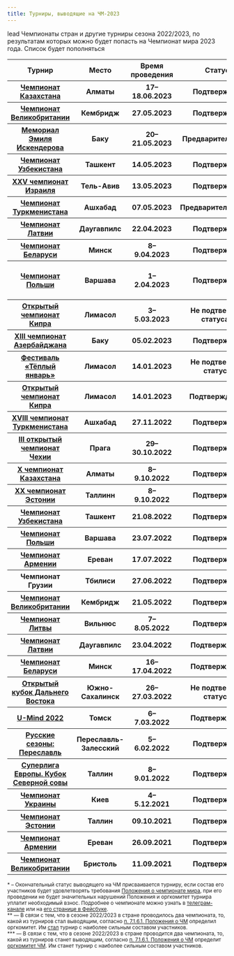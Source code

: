 ```yaml
---
title: Турниры, выводящие на ЧМ-2023
---
```


lead
Чемпионаты стран и другие турниры сезона 2022/2023, по результатам которых можно будет попасть на Чемпионат мира 2023 года. Список будет пополняться


<table class="uk-table uk-table-divider uk-table-hover">
<thead>
  <tr>
  <th>Турнир</th>
  <th>Место</th>
  <th>Время проведения</th>
  <th>Статус</th>
  <th>Подробнее</th>
  <th>Путёвка на ЧМ</th>
  </tr>
</thead>
<tbody>
  <tr>
  <th><a href="https://rating.chgk.info/tournament/9008">Чемпионат Казахстана</a></th>
  <th>Алматы</th>
  <th>17–18.06.2023</th>
  <th>Подтверждён</th>
  <th><a href="https://www.facebook.com/groups/425152901558386">Фб</a></th>
  <th>Пока неизвестно</th>
  </tr>
  <tr>
  <th><a href="https://rating.chgk.info/tournament/9038">Чемпионат Великобритании</a></th>
  <th>Кембридж</th>
  <th>27.05.2023</th>
  <th>Подтверждён</th>
  <th><a href="http://london.chgk.info/">Сайт</a></th>
  <th>Пока неизвестно</th>
  </tr>
  <tr>
  <th><a href="https://rating.chgk.info/tournament/8865">Мемориал Эмиля Искендерова</a></th>
  <th>Баку</th>
  <th>20–21.05.2023</th>
  <th>Предварительный<a href="#status">*</a></th>
  <th><a href="https://www.facebook.com/groups/2977612685873767">Фб</a></th>
  <th>Пока неизвестно</th>
  </tr>
<tr>
  <th><a href="https://rating.chgk.info/tournament/9157">Чемпионат Узбекистана</a></th>
  <th>Ташкент</th>
  <th>14.05.2023</th>
  <th>Подтверждён</th>
  <th><a href="https://t.me/ruliga_zakovat">Тг</a></th>
  <th>Пока неизвестно</th>
  </tr>
  <tr>
  <th><a href="https://rating.chgk.info/tournament/6353">XXV чемпионат Израиля</a></th>
  <th>Тель-Авив</th>
  <th>13.05.2023</th>
  <th>Подтверждён</th>
  <th><a href="http://il.chgk.info/">Сайт</a>, <a href="https://chgk-il.livejournal.com/1612192.html">ЖЖ</a>, <a href="https://www.facebook.com/groups/309438939151833/">Фб</a></th>
  <th>Пока неизвестно</th>
  </tr>
<tr>
  <th><a href="https://rating.chgk.info/tournament/9129">Чемпионат Туркменистана</a></th>
  <th>Ашхабад</th>
  <th>07.05.2023</th>
  <th>Предварительный<a href="#note2">**</a></th>
  <th><a href="https://chgk.io/">Сайт</a></th>
  <th>Пока неизвестно</th>
  </tr>
  <tr>
  <th><a href="https://rating.chgk.info/tournament/9025">Чемпионат Латвии</a></th>
  <th>Даугавпилс</th>
  <th>22.04.2023</th>
  <th>Подтверждён</th>
  <th>-</th>
  <th>Пока неизвестно</th>
  </tr>
  <tr>
  <th><a href="https://rating.chgk.info/tournament/8893">Чемпионат Беларуси</a></th>
  <th>Минск</th>
  <th>8–9.04.2023</th>
  <th>Подтверждён</th>
  <th><a href="https://t.me/chgk_minsk/1147">Тг</a></th>
  <th><a href="https://rating.chgk.info/teams/7864">Одушевлённые аэросани</a></th>
  </tr>
  <tr>
  <th><a href="https://rating.chgk.info/tournament/8661">Чемпионат Польши</a></th>
  <th>Варшава</th>
  <th>1–2.04.2023</th>
  <th>Подтверждён</th>
  <th><a href="https://www.facebook.com/events/905962520536562">Фб</a></th>
  <th><a href="https://rating.chgk.info/teams/85064">Гимназия имени прочитанного регламента</a></th>
  </tr>
  <tr>
  <th><a href="https://rating.chgk.info/tournament/8696">Открытый чемпионат Кипра</a></th>
  <th>Лимасол</th>
  <th>3–5.03.2023</th>
  <th>Не подтвердил статуса<a href="#note">*</a></th>
  <th><a href="https://chempionat-kipra-po-chgk.mozellosite.com/">Сайт</a></th>
  <th>-</th>
  </tr>
  <tr>
  <th><a href="https://rating.chgk.info/tournament/8560">XIII чемпионат Азербайджана</a></th>
  <th>Баку</th>
  <th>05.02.2023</th>
  <th>Подтверждён</th>
  <th><a href="https://www.facebook.com/groups/189316312292364/">Фб</a></th>
  <th><a href="https://rating.chgk.info/teams/67979">Поминки по финикам</a></th>
  </tr>
  <tr>
  <th><a href="https://rating.chgk.info/tournament/8663">Фестиваль «Тёплый январь»</a></th>
  <th>Лимасол</th>
  <th>14.01.2023</th>
  <th>Не подтвердил статуса</th>
  <th><a href="http://cyprusfest.com/">Сайт</a></th>
  <th>-</th>
  </tr>
  <tr>
  <th><a href="https://rating.chgk.info/tournament/8663">Открытый чемпионат Кипра</a></th>
  <th>Лимасол</th>
  <th>14.01.2023</th>
  <th>Подтверждён<a href="#note">\*</a></th>
  <th><a href="http://cyprusfest.com/">Сайт</a></th>
  <th><a href="https://rating.chgk.info/teams/87345">Волки</a></th>
  </tr>
  <tr>
  <th><a href="https://rating.chgk.info/tournament/8680">XVIII чемпионат Туркменистана</a></th>
  <th>Ашхабад</th>
  <th>27.11.2022</th>
  <th>Подтверждён</th>
  <th><a href="http://chgk.tv/">Сайт</a></th>
  <th><a href="https://rating.chgk.info/teams/1223">Ва-Банк</a></th>
  </tr>
<tr>
  <th><a href="https://rating.chgk.info/tournament/6636">III открытый чемпионат Чехии</a></th>
  <th>Прага</th>
  <th>29–30.10.2022</th>
  <th>Подтверждён</th>
  <th><a href="http://www.chgk.cz/o442022">Сайт</a></th>
  <th><a href="https://rating.chgk.info/teams/65268">В гостях у Кафки</a></th>
  </tr>
<tr>
  <th><a href="https://rating.chgk.info/tournament/8555">X чемпионат Казахстана</a></th>
  <th>Алматы</th>
  <th>8–9.10.2022</th>
  <th>Подтверждён</th>
  <th><a href="https://www.facebook.com/groups/425152901558386">Фб</a></th>
  <th><a href="https://rating.chgk.info/teams/76272">Приятные люди</a></th>
  </tr>
<tr>
  <th><a href="https://rating.chgk.info/tournament/8536">XX чемпионат Эстонии</a></th>
  <th>Таллинн</th>
  <th>8–9.10.2022</th>
  <th>Подтверждён</th>
  <th><a href="https://t.me/chgkestonia/13">Телеграм</a></th>
  <th><a href="https://rating.chgk.info/teams/4313">Black label</a></th>
  </tr>
<tr>
  <th><a href="https://rating.chgk.info/tournament/8287">Чемпионат Узбекистана</a></th>
  <th>Ташкент</th>
  <th>21.08.2022</th>
  <th>Подтверждён</th>
  <th><a href="https://t.me/zakovat/5925">Телеграм</a></th>
  <th><a href="https://rating.chgk.info/team/2909">Мистерия</a></th>
  </tr>
<tr>
  <th><a href="https://rating.chgk.info/tournament/8178">Чемпионат Польши</a></th>
  <th>Варшава</th>
  <th>23.07.2022</th>
  <th>Подтверждён</th>
  <th><a href="https://www.facebook.com/groups/792401147637501">Фб</a></th>
  <th><a href="https://rating.chgk.info/team/77174">Polish Space Marines</a></th>
  </tr>
<tr>
  <th><a href="https://rating.chgk.info/tournament/8211">Чемпионат Армении</a></th>
  <th>Ереван</th>
  <th>17.07.2022</th>
  <th>Подтверждён</th>
  <th><a href="https://www.facebook.com/groups/iGame.am/posts/5446591812070831/">Фб</a></th>
  <th><a href="https://rating.chgk.info/team/56664">Арагаст</a></th>
  </tr>
<tr>
  <th>Чемпионат Грузии</th>
  <th>Тбилиси</th>
  <th>27.06.2022</th>
  <th>Подтверждён</th>
  <th><a href="https://www.facebook.com/events/1052289652163762">Фб</a></th>
  <th><a href="https://rating.chgk.info/team/45284">Динамо</a></th>
  </tr>
<tr>
  <th><a href="https://rating.chgk.info/tournament/7805">Чемпионат Великобритании</a></th>
  <th>Кембридж</th>
  <th>21.05.2022</th>
  <th>Подтверждён</th>
  <th><a href="https://www.facebook.com/groups/London.Chto.Gde.Kogda/">Фб</a></th>
  <th><a href="https://rating.chgk.info/team/6651">Жрецы Хамона</a></th>
  </tr>
<tr>
  <th><a href="https://rating.chgk.info/tournament/8059">Чемпионат Литвы</a></th>
  <th>Вильнюс</th>
  <th>7–8.05.2022</th>
  <th>Подтверждён</th>
  <th><a href="http://www.chgk.lt/?page_id=99">Сайт</a></th>
  <th><a href="https://rating.chgk.info/team/86975">LT United</a></th>
  </tr>
<tr>
  <th><a href="https://rating.chgk.info/tournament/7903">Чемпионат Латвии</a></th>
  <th>Даугавпилс</th>
  <th>23.04.2022</th>
  <th>Подтверждён<a href="#status">*</a></th>
  <th><a href="https://t.me/dvcup">Телеграм</a></th>
  <th><a href="https://rating.chgk.info/team/4032">X-promt</a></th>
  </tr>
<tr>
  <th><a href="https://rating.chgk.info/tournament/7931">Чемпионат Беларуси</a></th>
  <th>Минск</th>
  <th>16–17.04.2022</th>
  <th>Подтверждён<a href="#status">*</a></th>
  <th>-</th>
  <th><a href="https://rating.chgk.info/team/51739">Зоопарк</a></th>
  </tr>
<tr>
  <th><a href="https://rating.chgk.info/tournament/7773">Открытый кубок Дальнего Востока</a></th>
  <th>Южно-Сахалинск</th>
  <th>26–27.03.2022</th>
  <th>Не подтвердил статуса</th>
  <th><a href="https://t.me/dvcup">Телеграм</a></th>
  <th>Пока неизвестно</th>
  </tr>
<tr>
  <th><a href="https://rating.chgk.info/tournament/7259">U-Mind 2022</a></th>
  <th>Томск</th>
  <th>6–7.03.2022</th>
  <th>Подтверждён<a href="#status">*</a></th>
  <th><a href="https://t.me/umindgames">Тг</a>, <a href="http://vk.com/umindgames">Вк</a></th>
  <th><a href="https://rating.chgk.info/team/59419">Gay Берилья</a></th>
  </tr>
<tr>
  <th><a href="https://rating.chgk.info/tournament/7573">Русские сезоны: Переславль</a></th>
  <th>Переславль-Залесский</th>
  <th>5–6.02.2022</th>
  <th>Подтверждён</th>
  <th><a href="https://vk.com/saisonsrusses_chgk">Вк</a>, <a href="https://t.me/saisons_russes">Тг</a>, <a href="https://www.facebook.com/groups/483568116405027/">Фб</a></th>
  <th><a href="https://rating.chgk.info/team/670">Ксеп</a></th>
  </tr>
<tr>
  <th><a href="https://rating.chgk.info/tournament/7638">Суперлига Европы. Кубок Северной совы</a></th>
  <th>Таллин</th>
  <th>8–9.01.2022</th>
  <th>Подтверждён</a></th>
  <th><a href="https://t.me/SevsovaESL">Телеграм</a></th>
  <th><a href="https://rating.chgk.info/team/316">Минус один</a></th>
  </tr>
<tr>
  <th><a href="https://rating.chgk.info/tournament/7666">Чемпионат Украины</a></th>
  <th>Киев</th>
  <th>4–5.12.2021</th>
  <th>Подтверждён</th>
  <th><a href="https://t.me/LigaUK/358">Пост об итогах</a></th>
  <th><a href="https://rating.chgk.info/team/308">Номер 6</a></th>
  </tr>
<tr>
  <th><a href="https://rating.chgk.info/tournament/7480">Чемпионат Эстонии</a></th>
  <th>Таллин</th>
  <th>09.10.2021</th>
  <th>Подтверждён</th>
  <th><a href="http://so-va.online/che2021">Сайт</a></th>
  <th><a href="https://rating.chgk.info/team/65510">Панические атаки</a></th>
  </tr>
<tr>
  <th><a href="https://rating.chgk.info/tournament/7483">Чемпионат Армении</a></th>
  <th>Ереван</th>
  <th>26.09.2021</th>
  <th>Подтверждён</th>
  <th>-</th>
  <th><a href="https://rating.chgk.info/team/56664">Арагаст</a></th>
  </tr>
<tr>
  <th><a href="https://rating.chgk.info/tournament/6114">Чемпионат Великобритании</a></th>
  <th>Бристоль</th>
  <th>11.09.2021</th>
  <th>Подтверждён</th>
  <th><a href="http://london.chgk.info/chv-2020-information/">Сайт</a></th>
  <th><a href="https://rating.chgk.info/team/48869">2,5 человека</a></th>
  </tr>
</tbody>
</table>

<small><a name="status"></a>\* – Окончательный статус выводящего на ЧМ присваивается турниру, если состав его участников будет удовлетворять требования [Положения о чемпионате мира](https://www.maii.li/docs/2022-01-06-polozhenie-o-chempionate-mira/), при его проведении не будет значительных нарушений Положения и оргкомитет турнира уплатит необходимый взнос. Подробнее о чемпионате можно узнать в [телеграм-канале](https://t.me/worldchamp_maii) или на [его странице в Фейсбуке](https://www.facebook.com/worldchamp.maii).</small>
<br>
<small><a name="note"></a>\*\* — В связи с тем, что в сезоне 2022/2023 в стране проводилось два чемпионата, то, какой из турниров стал выводящим, согласно [п. 7.1.6.1. Положения о ЧМ](https://www.maii.li/docs/2022-01-06-polozhenie-o-chempionate-mira/#7) определил оргкомитет. Им [стал](https://t.me/worldchamp_maii/340) турнир с наиболее сильным составом участников.</small>
<br>
<small><a name="note2"></a>\*\*\* — В связи с тем, что в сезоне 2022/2023 в стране проводится два чемпионата, то, какой из турниров станет выводящим, согласно [п. 7.1.6.1. Положения о ЧМ](https://www.maii.li/docs/2022-01-06-polozhenie-o-chempionate-mira/#7) определит [оргкомитет ЧМ](https://www.maii.li/p/worldchamp-2023). Им станет турнир с наиболее сильным составом участников.</small>
